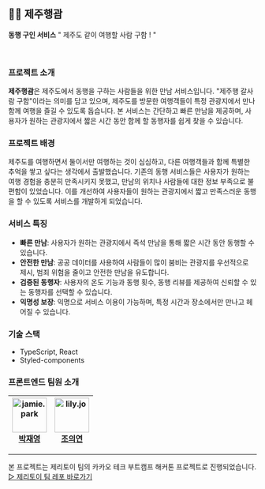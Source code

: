 ## 🍊👋 제주행괌

**동행 구인 서비스**
" 제주도 같이 여행할 사람 구함 ! "

<br/>

### 프로젝트 소개

**제주행괌**은 제주도에서 동행을 구하는 사람들을 위한 만남 서비스입니다.
"제주행 갈사람 구함"이라는 의미를 담고 있으며, 제주도를 방문한 여행객들이 특정 관광지에서 만나 함께 여행을 즐길 수 있도록 돕습니다.
본 서비스는 간단하고 빠른 만남을 제공하며, 사용자가 원하는 관광지에서 짧은 시간 동안 함께 할 동행자를 쉽게 찾을 수 있습니다.

### 프로젝트 배경

제주도를 여행하면서 둘이서만 여행하는 것이 심심하고, 다른 여행객들과 함께 특별한 추억을 쌓고 싶다는 생각에서 출발했습니다. 기존의 동행 서비스들은 사용자가 원하는 여행 경험을 충분히 만족시키지 못했고, 만남의 위치나 사람들에 대한 정보 부족으로 불편함이 있었습니다. 이를 개선하여 사용자들이 원하는 관광지에서 짧고 만족스러운 동행을 할 수 있도록 서비스를 개발하게 되었습니다.

### 서비스 특징

- **빠른 만남**: 사용자가 원하는 관광지에서 즉석 만남을 통해 짧은 시간 동안 동행할 수 있습니다.
- **안전한 만남**: 공공 데이터를 사용하여 사람들이 많이 붐비는 관광지를 우선적으로 제시, 범죄 위험을 줄이고 안전한 만남을 유도합니다.
- **검증된 동행자**: 사용자의 온도 기능과 동행 횟수, 동행 리뷰를 제공하여 신뢰할 수 있는 동행자를 선택할 수 있습니다.
- **익명성 보장**: 익명으로 서비스 이용이 가능하며, 특정 시간과 장소에서만 만나고 헤어질 수 있습니다.

### 기술 스택

- TypeScript, React
- Styled-components

### 프론트엔드 팀원 소개

| <img src="https://github.com/yoouung.png?size=70" alt="jamie.park" width="70"/><br>[박재영](https://github.com/yoouung) | <img src="https://github.com/whdmldus1116.png?size=70" alt="lily.jo" width="70"/><br>[조의연](https://github.com/whdmldus1116) |
| :---------------------------------------------------------------------------------------------------------------------: | :----------------------------------------------------------------------------------------------------------------------------: |

---

본 프로젝트는 제리토이 팀의 카카오 테크 부트캠프 해커톤 프로젝트로 진행되었습니다.
[▷ 제리토이 팀 레포 바로가기](https://github.com/orgs/Kakaobootcamp-HackerTon/repositories)
